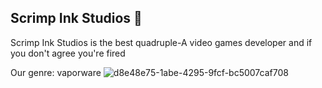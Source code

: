 ## Scrimp Ink Studios 🦐

Scrimp Ink Studios is the best quadruple-A video games developer and if you don't agree you're fired

Our genre: vaporware
![d8e48e75-1abe-4295-9fcf-bc5007caf708](https://github.com/user-attachments/assets/99b9cf40-a0f2-4726-8385-b6ec6a3c1f67)
